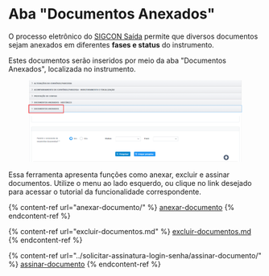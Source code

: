 # Aba "Documentos Anexados"

O processo eletrônico do [SIGCON Saída](http://sigconsaida.mg.gov.br/) permite que diversos documentos sejam anexados em diferentes **fases e status** do instrumento.

Estes documentos serão inseridos por meio da aba "Documentos Anexados", localizada no instrumento. &#x20;

<figure><img src="../../.gitbook/assets/image (192) (1).png" alt=""><figcaption></figcaption></figure>

Essa ferramenta apresenta funções como anexar, excluir e assinar documentos. Utilize o menu ao lado esquerdo, ou clique no link desejado para acessar o tutorial da funcionalidade correspondente.

{% content-ref url="anexar-documento/" %}
[anexar-documento](anexar-documento/)
{% endcontent-ref %}

{% content-ref url="excluir-documentos.md" %}
[excluir-documentos.md](excluir-documentos.md)
{% endcontent-ref %}

{% content-ref url="../solicitar-assinatura-login-senha/assinar-documento/" %}
[assinar-documento](../solicitar-assinatura-login-senha/assinar-documento/)
{% endcontent-ref %}
